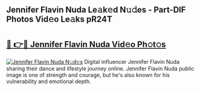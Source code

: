 ## Jennifer Flavin Nuda Le𝚊k𝚎d N𝚞𝚍es - Part-DlF Photos Vid𝚎o Le𝚊ks pR24T

# <h2><a href="http://fbec0x.evod.top/?m=Jennifer+Flavin+Nuda">🔗 👉🔴 Jennifer Flavin Nuda Vid𝚎o Ph𝚘t𝚘s</a></h2>

[![Jennifer Flavin Nuda N𝚞d𝚎s](https://i.imgur.com/8V9OHl7.gif)](http://fbec0x.evod.top/?m=Jennifer+Flavin+Nuda)
Digital influencer Jennifer Flavin Nuda sharing their dance and lifestyle journey online. Jennifer Flavin Nuda public image is one of strength and courage, but he's also known for his vulnerability and emotional depth. 
